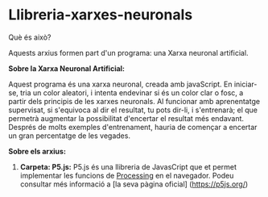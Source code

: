 # Llibreria-xarxes-neuronals

Què és això?

Aquests arxius formen part d'un programa: una Xarxa neuronal artificial.

**Sobre la Xarxa Neuronal Artificial:**

Aquest programa és una xarxa neuronal, creada amb javaScript. En iniciar-se, tria un color aleatori, i intenta endevinar si és un color clar o fosc, a partir dels principis de les xarxes neuronals. Al funcionar amb aprenentatge supervisat, si s'equivoca al dir el resultat, tu pots dir-li, i s'entrenarà; el que permetrà augmentar la possibilitat d'encertar el resultat més endavant. Després de molts exemples d'entrenament, hauria de començar a encertar un gran percentatge de les vegades.


**Sobre els arxius:**
1. **Carpeta: P5.js:** P5.js és una llibreria de JavasCript que et permet implementar les funcions de [Processing](https://processing.org/) en el navegador. Podeu consultar més informació a [la seva pàgina oficial] (https://p5js.org/)
